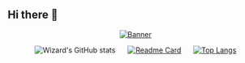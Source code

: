 ## Hi there 👋

<p align="center">
  <a href="https://www.youtube.com/watch?v=dQw4w9WgXcQ"><img src="https://steamuserimages-a.akamaihd.net/ugc/2274945577047540920/F399E3B88ED93CDFC40C8AFCDF67A91AE5983408/?imw=1000&imh=1000&ima=fit&impolicy=Letterbox&imcolor=%23000000&letterbox=false" alt="Banner"></a>
</p>


<div align="center">
  <div style="display: inline-block;">
    <img src="https://github-readme-stats.vercel.app/api?username=Echoslayer&show_icons=true" alt="Wizard's GitHub stats" />
  </div>
  <div style="display: inline-block; margin-left: 20px;">
    <a href="https://github.com/Echoslayer/github-readme-stats">
      <img src="https://github-readme-stats.vercel.app/api/pin/?username=Echoslayer&repo=github-readme-stats" alt="Readme Card" />
    </a>
  </div>
  <div style="display: inline-block; margin-left: 20px;">
    <a href="https://github.com/Echoslayer/github-readme-stats">
      <img src="https://github-readme-stats.vercel.app/api/top-langs/?username=Echoslayer&layout=compact" alt="Top Langs" />
    </a>
  </div>
</div>





<!--
**Echoslayer/Echoslayer** is a ✨ _special_ ✨ repository because its `README.md` (this file) appears on your GitHub profile.

Here are some ideas to get you started:

- 🔭 I’m currently working on ...
- 🌱 I’m currently learning ...
- 👯 I’m looking to collaborate on ...
- 🤔 I’m looking for help with ...
- 💬 Ask me about ...
- 📫 How to reach me: ...
- 😄 Pronouns: ...
- ⚡ Fun fact: ...

 [![Wizard's GitHub stats]()
  [![Readme Card](https://github-readme-stats.vercel.app/api/pin/?username=Echoslayer&repo=github-readme-stats)](https://github.com/Echoslayer/github-readme-stats)
  [![Top Langs](https://github-readme-stats.vercel.app/api/top-langs/?username=Echoslayer&layout=compact)](https://github.com/Echoslayer/github-readme-stats)
-->


